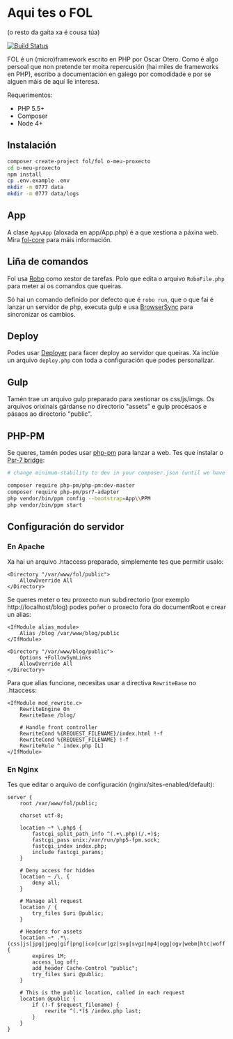 # Aqui tes o FOL

(o resto da gaita xa é cousa túa)

[![Build Status](https://travis-ci.org/fol-project/fol.svg?branch=master)](https://travis-ci.org/fol-project/fol)

FOL é un (micro)framework escrito en PHP por Oscar Otero. Como é algo persoal que non pretende ter moita repercusión (hai miles de frameworks en PHP), escribo a documentación en galego por comodidade e por se alguen máis de aquí lle interesa.

Requerimentos:

* PHP 5.5+
* Composer
* Node 4+


## Instalación

```bash
composer create-project fol/fol o-meu-proxecto
cd o-meu-proxecto
npm install
cp .env.example .env
mkdir -m 0777 data
mkdir -m 0777 data/logs
```

## App

A clase `App\App` (aloxada en app/App.php) é a que xestiona a páxina web. Mira [fol-core](https://github.com/fol-project/core) para máis información.

## Liña de comandos

Fol usa [Robo](http://robo.li/) como xestor de tarefas. Polo que edita o arquivo `RoboFile.php` para meter aí os comandos que queiras.

Só hai un comando definido por defecto que é `robo run`, que o que fai é lanzar un servidor de php, executa gulp e usa [BrowserSync](http://browsersync.io/) para sincronizar os cambios.

## Deploy

Podes usar [Deployer](http://deployer.org/) para facer deploy ao servidor que queiras. Xa inclúe un arquivo `deploy.php` con toda a configuración que podes personalizar.

## Gulp

Tamén trae un arquivo gulp preparado para xestionar os css/js/imgs. Os arquivos orixinais gárdanse no directorio "assets" e gulp procésaos e pásaos ao directorio "public".

## PHP-PM

Se queres, tamén podes usar [php-pm](https://github.com/php-pm/php-pm) para lanzar a web. Tes que instalar o [Psr-7 bridge](https://github.com/php-pm/php-pm-psr7):

```bash
# change minimum-stability to dev in your composer.json (until we have a version tagged): "minimum-stability": "dev"

composer require php-pm/php-pm:dev-master
composer require php-pm/psr7-adapter
php vendor/bin/ppm config --bootstrap=App\\PPM
php vendor/bin/ppm start
```

## Configuración do servidor

### En Apache

Xa hai un arquivo .htaccess preparado, simplemente tes que permitir usalo:

```
<Directory "/var/www/fol/public">
	AllowOverride All
</Directory>
```

Se queres meter o teu proxecto nun subdirectorio (por exemplo http://localhost/blog) podes poñer o proxecto fora do documentRoot e crear un alias:

```
<IfModule alias_module>
	Alias /blog /var/www/blog/public
</IfModule>

<Directory "/var/www/blog/public">
	Options +FollowSymLinks
	AllowOverride All
</Directory>
```
Para que alias funcione, necesitas usar a directiva `RewriteBase` no .htaccess:

```
<IfModule mod_rewrite.c>
    RewriteEngine On
    RewriteBase /blog/

    # Handle front controller
    RewriteCond %{REQUEST_FILENAME}/index.html !-f
    RewriteCond %{REQUEST_FILENAME} !-f
    RewriteRule ^ index.php [L]
</IfModule>
```

### En Nginx

Tes que editar o arquivo de configuración (nginx/sites-enabled/default):

```
server {
	root /var/www/fol/public;

	charset utf-8;

	location ~* \.php$ {
		fastcgi_split_path_info ^(.+\.php)(/.+)$;
		fastcgi_pass unix:/var/run/php5-fpm.sock;
		fastcgi_index index.php;
		include fastcgi_params;
	}

	# Deny access for hidden
	location ~ /\. {
		deny all;
	}

	# Manage all request
	location / {
		try_files $uri @public;
	}

	# Headers for assets
	location ~* .*\.(css|js|jpg|jpeg|gif|png|ico|cur|gz|svg|svgz|mp4|ogg|ogv|webm|htc|woff|eot|ttf)$ {
		expires 1M;
		access_log off;
		add_header Cache-Control "public";
		try_files $uri @public;
	}

	# This is the public location, called in each request
	location @public {
		if (!-f $request_filename) {
			rewrite ^(.*)$ /index.php last;
		}
	}
}
```
